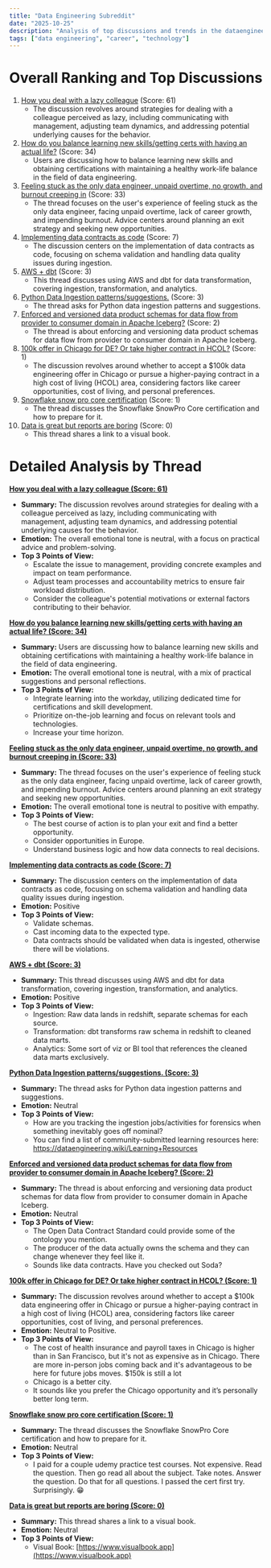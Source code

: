 ```yaml
---
title: "Data Engineering Subreddit"
date: "2025-10-25"
description: "Analysis of top discussions and trends in the dataengineering subreddit"
tags: ["data engineering", "career", "technology"]
---
```


# Overall Ranking and Top Discussions
1.  [How you deal with a lazy colleague](https://www.reddit.com/r/dataengineering/comments/1ofi6l7/how_you_deal_with_a_lazy_colleague/) (Score: 61)
    *   The discussion revolves around strategies for dealing with a colleague perceived as lazy, including communicating with management, adjusting team dynamics, and addressing potential underlying causes for the behavior.
2.  [How do you balance learning new skills/getting certs with having an actual life?](https://www.reddit.com/r/dataengineering/comments/1ofpdbw/how_do_you_balance_learning_new_skillsgetting/) (Score: 34)
    *   Users are discussing how to balance learning new skills and obtaining certifications with maintaining a healthy work-life balance in the field of data engineering.
3.  [Feeling stuck as the only data engineer, unpaid overtime, no growth, and burnout creeping in](https://www.reddit.com/r/dataengineering/comments/1of9y36/feeling_stuck_as_the_only_data_engineer_unpaid/) (Score: 33)
    *   The thread focuses on the user's experience of feeling stuck as the only data engineer, facing unpaid overtime, lack of career growth, and impending burnout. Advice centers around planning an exit strategy and seeking new opportunities.
4.  [Implementing data contracts as code](https://www.reddit.com/r/dataengineering/comments/1of9pi5/implementing_data_contracts_as_code/) (Score: 7)
    *   The discussion centers on the implementation of data contracts as code, focusing on schema validation and handling data quality issues during ingestion.
5.  [AWS + dbt](https://www.reddit.com/r/dataengineering/comments/1oft9b4/aws_dbt/) (Score: 3)
    *   This thread discusses using AWS and dbt for data transformation, covering ingestion, transformation, and analytics.
6.  [Python Data Ingestion patterns/suggestions.](https://www.reddit.com/r/dataengineering/comments/1ofequj/python_data_ingestion_patternssuggestions/) (Score: 3)
    *   The thread asks for Python data ingestion patterns and suggestions.
7.  [Enforced and versioned data product schemas for data flow from provider to consumer domain in Apache Iceberg?](https://www.reddit.com/r/dataengineering/comments/1ofbeax/enforced_and_versioned_data_product_schemas_for/) (Score: 2)
    *   The thread is about enforcing and versioning data product schemas for data flow from provider to consumer domain in Apache Iceberg.
8.  [100k offer in Chicago for DE? Or take higher contract in HCOL?](https://www.reddit.com/r/dataengineering/comments/1ofi2l0/100k_offer_in_chicago_for_de_or_take_higher/) (Score: 1)
    *   The discussion revolves around whether to accept a \$100k data engineering offer in Chicago or pursue a higher-paying contract in a high cost of living (HCOL) area, considering factors like career opportunities, cost of living, and personal preferences.
9.  [Snowflake snow pro core certification](https://www.reddit.com/r/dataengineering/comments/1ofgl2p/snowflake_snow_pro_core_certification/) (Score: 1)
    *   The thread discusses the Snowflake SnowPro Core certification and how to prepare for it.
10. [Data is great but reports are boring](https://v.redd.it/mw0ov9v1y5xf1) (Score: 0)
    *   This thread shares a link to a visual book.

# Detailed Analysis by Thread
**[How you deal with a lazy colleague (Score: 61)](https://www.reddit.com/r/dataengineering/comments/1ofi6l7/how_you_deal_with_a_lazy_colleague/)**
*  **Summary:** The discussion revolves around strategies for dealing with a colleague perceived as lazy, including communicating with management, adjusting team dynamics, and addressing potential underlying causes for the behavior.
*  **Emotion:** The overall emotional tone is neutral, with a focus on practical advice and problem-solving.
*  **Top 3 Points of View:**
    *   Escalate the issue to management, providing concrete examples and impact on team performance.
    *   Adjust team processes and accountability metrics to ensure fair workload distribution.
    *   Consider the colleague's potential motivations or external factors contributing to their behavior.

**[How do you balance learning new skills/getting certs with having an actual life? (Score: 34)](https://www.reddit.com/r/dataengineering/comments/1ofpdbw/how_do_you_balance_learning_new_skillsgetting/)**
*  **Summary:** Users are discussing how to balance learning new skills and obtaining certifications with maintaining a healthy work-life balance in the field of data engineering.
*  **Emotion:** The overall emotional tone is neutral, with a mix of practical suggestions and personal reflections.
*  **Top 3 Points of View:**
    *   Integrate learning into the workday, utilizing dedicated time for certifications and skill development.
    *   Prioritize on-the-job learning and focus on relevant tools and technologies.
    *   Increase your time horizon.

**[Feeling stuck as the only data engineer, unpaid overtime, no growth, and burnout creeping in (Score: 33)](https://www.reddit.com/r/dataengineering/comments/1of9y36/feeling_stuck_as_the_only_data_engineer_unpaid/)**
*  **Summary:** The thread focuses on the user's experience of feeling stuck as the only data engineer, facing unpaid overtime, lack of career growth, and impending burnout. Advice centers around planning an exit strategy and seeking new opportunities.
*  **Emotion:** The overall emotional tone is neutral to positive with empathy.
*  **Top 3 Points of View:**
    *   The best course of action is to plan your exit and find a better opportunity.
    *   Consider opportunities in Europe.
    *   Understand business logic and how data connects to real decisions.

**[Implementing data contracts as code (Score: 7)](https://www.reddit.com/r/dataengineering/comments/1of9pi5/implementing_data_contracts_as_code/)**
*  **Summary:** The discussion centers on the implementation of data contracts as code, focusing on schema validation and handling data quality issues during ingestion.
*  **Emotion:** Positive
*  **Top 3 Points of View:**
    *   Validate schemas.
    *   Cast incoming data to the expected type.
    *   Data contracts should be validated when data is ingested, otherwise there will be violations.

**[AWS + dbt (Score: 3)](https://www.reddit.com/r/dataengineering/comments/1oft9b4/aws_dbt/)**
*  **Summary:** This thread discusses using AWS and dbt for data transformation, covering ingestion, transformation, and analytics.
*  **Emotion:** Positive
*  **Top 3 Points of View:**
    *   Ingestion: Raw data lands in redshift, separate schemas for each source.
    *   Transformation: dbt transforms raw schema in redshift to cleaned data marts.
    *   Analytics: Some sort of viz or BI tool that references the cleaned data marts exclusively.

**[Python Data Ingestion patterns/suggestions. (Score: 3)](https://www.reddit.com/r/dataengineering/comments/1ofequj/python_data_ingestion_patternssuggestions/)**
*  **Summary:** The thread asks for Python data ingestion patterns and suggestions.
*  **Emotion:** Neutral
*  **Top 3 Points of View:**
    *   How are you tracking the ingestion jobs/activities for forensics when something inevitably goes off nominal?
    *   You can find a list of community-submitted learning resources here: https://dataengineering.wiki/Learning+Resources

**[Enforced and versioned data product schemas for data flow from provider to consumer domain in Apache Iceberg? (Score: 2)](https://www.reddit.com/r/dataengineering/comments/1ofbeax/enforced_and_versioned_data_product_schemas_for/)**
*  **Summary:** The thread is about enforcing and versioning data product schemas for data flow from provider to consumer domain in Apache Iceberg.
*  **Emotion:** Neutral
*  **Top 3 Points of View:**
    *   The Open Data Contract Standard could provide some of the ontology you mention.
    *   The producer of the data actually owns the schema and they can change whenever they feel like it.
    *   Sounds like data contracts. Have you checked out Soda?

**[100k offer in Chicago for DE? Or take higher contract in HCOL? (Score: 1)](https://www.reddit.com/r/dataengineering/comments/1ofi2l0/100k_offer_in_chicago_for_de_or_take_higher/)**
*  **Summary:** The discussion revolves around whether to accept a \$100k data engineering offer in Chicago or pursue a higher-paying contract in a high cost of living (HCOL) area, considering factors like career opportunities, cost of living, and personal preferences.
*  **Emotion:** Neutral to Positive.
*  **Top 3 Points of View:**
    *   The cost of health insurance and payroll taxes in Chicago is higher than in San Francisco, but it's not as expensive as in Chicago. There are more in-person jobs coming back and it's advantageous to be here for future jobs moves. \$150k is still a lot
    *   Chicago is a better city.
    *   It sounds like you prefer the Chicago opportunity and it’s personally better long term.

**[Snowflake snow pro core certification (Score: 1)](https://www.reddit.com/r/dataengineering/comments/1ofgl2p/snowflake_snow_pro_core_certification/)**
*  **Summary:** The thread discusses the Snowflake SnowPro Core certification and how to prepare for it.
*  **Emotion:** Neutral
*  **Top 3 Points of View:**
    *   I paid for a couple udemy practice test courses. Not expensive. Read the question. Then go read all about the subject. Take notes. Answer the question. Do that for all questions. I passed the cert first try. Surprisingly. 😁

**[Data is great but reports are boring (Score: 0)](https://v.redd.it/mw0ov9v1y5xf1)**
*  **Summary:** This thread shares a link to a visual book.
*  **Emotion:** Neutral
*  **Top 3 Points of View:**
    *   Visual Book: [https://www.visualbook.app](https://www.visualbook.app)
